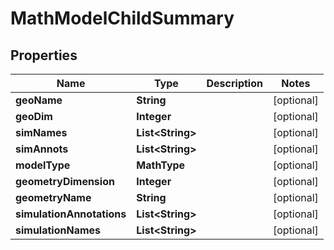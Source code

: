 

# MathModelChildSummary


## Properties

| Name | Type | Description | Notes |
|------------ | ------------- | ------------- | -------------|
|**geoName** | **String** |  |  [optional] |
|**geoDim** | **Integer** |  |  [optional] |
|**simNames** | **List&lt;String&gt;** |  |  [optional] |
|**simAnnots** | **List&lt;String&gt;** |  |  [optional] |
|**modelType** | **MathType** |  |  [optional] |
|**geometryDimension** | **Integer** |  |  [optional] |
|**geometryName** | **String** |  |  [optional] |
|**simulationAnnotations** | **List&lt;String&gt;** |  |  [optional] |
|**simulationNames** | **List&lt;String&gt;** |  |  [optional] |



